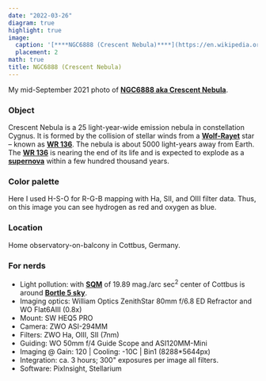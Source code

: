 ```yaml
---
date: "2022-03-26"
diagram: true
highlight: true
image:
  caption: '[****NGC6888 (Crescent Nebula)****](https://en.wikipedia.org/wiki/Crescent_Nebula)'
  placement: 2
math: true
title: NGC6888 (Crescent Nebula)
---
```


My mid-September 2021 photo of [****NGC6888 aka Crescent Nebula****](https://en.wikipedia.org/wiki/Crescent_Nebula).

### Object	

Crescent Nebula is a 25 light-year-wide emission nebula in constellation Cygnus. It is formed by the collision of stellar winds from a [**Wolf-Rayet**](https://en.wikipedia.org/wiki/Wolf%E2%80%93Rayet_star) star – known as [**WR 136**](https://en.wikipedia.org/wiki/WR_136). The nebula is about 5000 light-years away from Earth. The [**WR 136**](https://en.wikipedia.org/wiki/WR_136) is nearing the end of its life and is expected to explode as a [**supernova**](https://spaceplace.nasa.gov/supernova/en/) within a few hundred thousand years.

### Color palette

Here I used H-S-O for R-G-B mapping with Ha, SII, and OIII filter data. Thus, on this image you can see hydrogen as red and oxygen as blue.

### Location

Home observatory-on-balcony in Cottbus, Germany. 

### For nerds 

- Light pollution: with [**SQM**](https://en.wikipedia.org/wiki/Sky_quality_meter) of 19.89 mag./arc sec<sup>2</sup> center of Cottbus is around [**Bortle 5 sky**](https://www.handprint.com/ASTRO/bortle.html). 
- Imaging optics:	 William Optics ZenithStar 80mm f/6.8 ED Refractor and WO Flat6AIII (0.8x)
- Mount:	SW HEQ5 PRO
- Camera:	ZWO ASI-294MM
- Filters:	ZWO Ha, OIII, SII (7nm)
- Guiding:	WO 50mm f/4 Guide Scope and ASI120MM-Mini 
- Imaging @ Gain: 120 | Cooling:	-10C | Bin1 (8288*5644px)
- Integration: ca. 3 hours; 300" exposures per image all filters.
- Software: PixInsight, Stellarium

